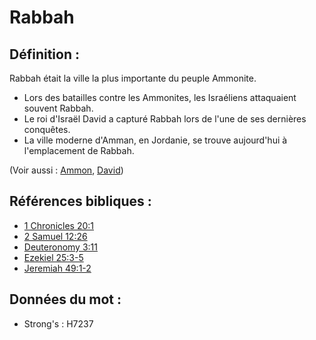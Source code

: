 # Rabbah

## Définition :

Rabbah était la ville la plus importante du peuple Ammonite.

* Lors des batailles contre les Ammonites, les Israéliens attaquaient souvent Rabbah.
* Le roi d'Israël David a capturé Rabbah lors de l'une de ses dernières conquêtes.
* La ville moderne d'Amman, en Jordanie, se trouve aujourd'hui à l'emplacement de Rabbah.

(Voir aussi : [Ammon](../names/ammon.md), [David](../names/david.md))

## Références bibliques :

* [1 Chronicles 20:1](rc://en/tn/help/1ch/20/1)
* [2 Samuel 12:26](rc://en/tn/help/2sa/12/26)
* [Deuteronomy 3:11](rc://en/tn/help/deu/03/11)
* [Ezekiel 25:3-5](rc://en/tn/help/ezk/25/03)
* [Jeremiah 49:1-2](rc://en/tn/help/jer/49/01)

## Données du mot :

* Strong's : H7237
